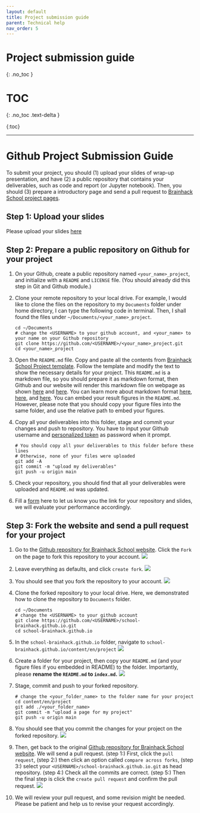 ```yaml
---
layout: default
title: Project submission guide
parent: Technical help
nav_order: 5
---
```


# Project submission guide
{: .no_toc }

# TOC
{: .no_toc .text-delta }

{:toc}

---

# Github Project Submission Guide
To submit your project, you should (1) upload your slides of wrap-up presentation, and have (2) a public repository that contains your deliverables, such as code and report (or Jupyter notebook). Then, you should (3) prepare a introductory page and send a pull request to [Brainhack School project pages](https://school-brainhack.github.io/project/).

## Step 1: Upload your slides
Please upload your slides [here](https://drive.google.com/drive/folders/1Z2g5syGnWE78hniOtdqsTUnWDvIikqBF)

## Step 2: Prepare a public repository on Github for your project
1. On your Github, create a public repository named `<your_name>_project`, and initialize with a `README` and `LICENSE` file. (You should already did this step in Git and Github module.)

2. Clone your remote repository to your local drive. For example, I would like to clone the files on the repository to my `Documents` folder under home directory, I can type the following code in terminal. Then, I shall found the files under `~/Documents/<your_name>_project`.
   ```
   cd ~/Documents
   # change the <USERNAME> to your github account, and <your_name> to your name on your Github repository
   git clone https://github.com/<USERNAME>/<your_name>_project.git 
   cd <your_name>_project
   ```

3. Open the `README.md` file. Copy and paste all the contents from [Brainhack School Project template](https://raw.githubusercontent.com/brainhack-school2023/project_template/main/README.md). Follow the template and modify the text to show the necessary details for your project. This `README.md` is a markdown file, so you should prepare it as markdown format, then Github and our website will render this markdown file on webpage as shown [here](https://github.com/school-brainhack/project_template) and [here](https://school-brainhack.github.io/project/template/). You can learn more about markdown format [here](https://docs.github.com/en/get-started/writing-on-github/getting-started-with-writing-and-formatting-on-github/basic-writing-and-formatting-syntax), [here](https://github.com/adam-p/markdown-here/wiki/Markdown-Cheatsheet), and [here](https://www.markdowntutorial.com/). You can embed your result figures in the `README.md`. However, please note that you should copy your figure files into the same folder, and use the relative path to embed your figures.

4. Copy all your deliverables into this folder, stage and commit your changes and push to repository. You have to input your Github username and [personalized token](https://docs.github.com/en/authentication/keeping-your-account-and-data-secure/managing-your-personal-access-tokens) as password when it prompt.
    ```
    # You should copy all your deliverables to this folder before these lines
    # Otherwise, none of your files were uploaded
    git add -A
    git commit -m "upload my deliverables"
    git push -u origin main
    ```

5. Check your repository, you should find that all your deliverables were uploaded and `README.md` was updated. 

6. Fill a [form](https://docs.google.com/forms/d/e/1FAIpQLSc2En-59xbMBQSsNlu5KlupqdGZ5Wgt5j-evH9P7ttzeWQBSw/viewform) here to let us know you the link for your repository and slides, we will evaluate your performance accordingly.

## Step 3: Fork the website and send a pull request for your project
1. Go to the [Github repository for Brainhack School website](https://github.com/school-brainhack/school-brainhack.github.io). Click the `Fork` on the page to fork this repository to your account.
   ![](../../assets/submission/subm1.png)

2. Leave everything as defaults, and click `create fork`.
   ![](../../assets/submission/subm2.png)

3. You should see that you fork the repository to your account.
   ![](../../assets/submission/subm3.png)

4. Clone the forked repository to your local drive. Here, we demonstrated how to clone the repository to `Documents` folder.
   ```
   cd ~/Documents
   # change the <USERNAME> to your github account
   git clone https://github.com/<USERNAME>/school-brainhack.github.io.git
   cd school-brainhack.github.io
   ```

5. In the `school-brainhack.github.io` folder, navigate to `school-brainhack.github.io/content/en/project`
   ![](../../assets/submission/subm4.png)

6. Create a folder for your project, then copy your `README.md` (and your figure files if you embedded in README) to the folder. Importantly, please **rename the `README.md` to `index.md`.**
   ![](../../assets/submission/subm5.png)

7. Stage, commit and push to your forked repository.
    ```
    # change the <your_folder_name> to the folder name for your project
    cd content/en/project
    git add ./<your_folder_name>
    git commit -m "upload a page for my project"
    git push -u origin main
    ```

8. You should see that you commit the changes for your project on the forked repository.
    ![](../../assets/submission/subm6.png)

9.  Then, get back to the original [Github repository for Brainhack School website](https://github.com/school-brainhack/school-brainhack.github.io). We will send a pull request. (step 1:) First, click the `pull request`, (step 2:) then click an option called `compare across forks`, (step 3:) select your `<USERNAME>/school-brainhack.github.io.git` as head repository. (step 4:) Check all the commits are correct. (step 5:) Then the final step is click the `create pull request` and confirm the pull request.
    ![](../../assets/submission/subm7.png)

10. We will review your pull request, and some revision might be needed. Please be patient and help us to revise your request accordingly.